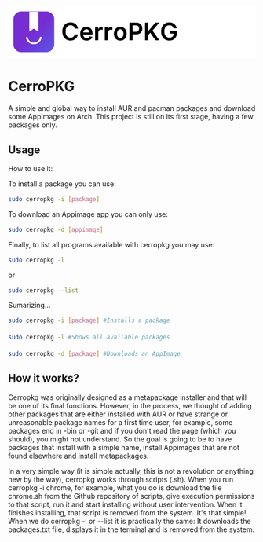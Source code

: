 
![Logo](https://raw.githubusercontent.com/J-create-bit/cerropkg/refs/heads/main/cerropkg.png)


# CerroPKG

A simple and global way to install AUR and pacman packages and download some AppImages on Arch. This project is still on its first stage, having a few packages only.


## Usage

How to use it:

To install a package you can use:
```bash
sudo cerropkg -i [package]
```

To download an Appimage app you can only use:
```bash
sudo cerropkg -d [appimage]
```

Finally, to list all programs available with cerropkg you may use:
```bash
sudo cerropkg -l
```

or

```bash
sudo cerropkg --list
```

Sumarizing...
```bash
sudo cerropkg -i [package] #Installs a package

sudo cerropkg -l #Shows all available packages

sudo cerropkg -d [package] #Downloads an AppImage
```

## How it works?

Cerropkg was originally designed as a metapackage installer and that will be one of its final functions. However, in the process, we thought of adding other packages that are either installed with AUR or have strange or unreasonable package names for a first time user, for example, some packages end in -bin or -git and if you don't read the page (which you should), you might not understand. So the goal is going to be to have packages that install with a simple name, install Appimages that are not found elsewhere and install metapackages.

In a very simple way (it is simple actually, this is not a revolution or anything new by the way), cerropkg works through scripts (.sh). When you run cerropkg -i chrome, for example, what you do is download the file chrome.sh from the Github repository of scripts, give execution permissions to that script, run it and start installing without user intervention. When it finishes installing, that script is removed from the system. It's that simple!
When we do cerropkg -l or --list it is practically the same: It downloads the packages.txt file, displays it in the terminal and is removed from the system.

